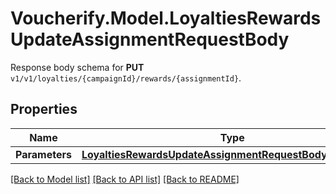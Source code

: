 # Voucherify.Model.LoyaltiesRewardsUpdateAssignmentRequestBody
Response body schema for **PUT** `v1/v1/loyalties/{campaignId}/rewards/{assignmentId}`.

## Properties

Name | Type | Description | Notes
------------ | ------------- | ------------- | -------------
**Parameters** | [**LoyaltiesRewardsUpdateAssignmentRequestBodyParameters**](LoyaltiesRewardsUpdateAssignmentRequestBodyParameters.md) |  | [optional] 

[[Back to Model list]](../../README.md#documentation-for-models) [[Back to API list]](../../README.md#documentation-for-api-endpoints) [[Back to README]](../../README.md)

